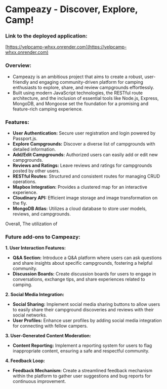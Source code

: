 # Campeazy - Discover, Explore, Camp!
### Link to the deployed application: 
[https://yelpcamp-whxx.onrender.com](https://yelpcamp-whxx.onrender.com)
### Overview:
* Campeazy is an ambitious project that aims to create a robust, user-friendly and engaging community-driven platform for camping enthusiasts to explore, share, and review campgrounds effortlessly.
* Built using modern JavaScript technologies, the RESTful route architecture, and the inclusion of essential tools like Node.js, Express, MongoDB, and Mongoose set the foundation for a promising and feature-rich camping experience.
### Features:
* **User Authentication:** Secure user registration and login powered by Passport.js.
* **Explore Campgrounds:** Discover a diverse list of campgrounds with detailed information.
* **Add/Edit Campgrounds:** Authorized users can easily add or edit new campgrounds.
* **Reviews and Ratings:** Leave reviews and ratings for campgrounds posted by other users.
* **RESTful Routes:** Structured and consistent routes for managing CRUD operations.
* **Mapbox Integration:** Provides a clustered map for an interactive experience.
* **Cloudinary API:** Efficient image storage and image transformation on the fly.
* **MongoDB Atlas:** Utilizes a cloud database to store user models, reviews, and campgrounds.

Overall,  The utilization of 

### Future add-ons to Campeazy:
**1. User Interaction Features:**
  * **Q&A Section:** Introduce a Q&A platform where users can ask questions and share insights about specific campgrounds, fostering a helpful community.
  * **Discussion Boards:** Create discussion boards for users to engage in conversations, exchange tips, and share experiences related to camping.

**2. Social Media Integration:**  
* **Social Sharing:** Implement social media sharing buttons to allow users to easily share their campground discoveries and reviews with their social networks.
* **User Profiles:** Enhance user profiles by adding social media integration for connecting with fellow campers.

**3. User-Generated Content Moderation:**  
* **Content Reporting:** Implement a reporting system for users to flag inappropriate content, ensuring a safe and respectful community.  
    
**4. Feedback Loop:**  
* **Feedback Mechanism:** Create a streamlined feedback mechanism within the platform to gather user suggestions and bug reports for continuous improvement.
